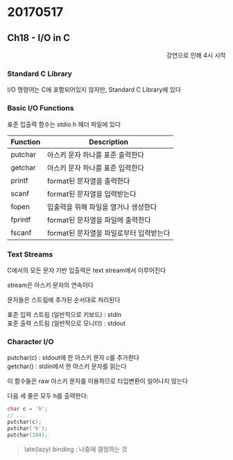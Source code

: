 # 20170517

## Ch18 - I/O in C

<p align=right>강연으로 인해 4시 시작</p>

### Standard C Library

I/O 명령어는 C에 포함되어있지 않지만, Standard C Library에 있다

### Basic I/O Functions

표준 입출력 함수는 stdio.h 헤더 파일에 있다

| Function | Description |
|----------|-------------|
| putchar | 아스키 문자 하나를 표준 출력한다 |
| getchar | 아스키 문자 하나를 표준 입력한다 |
| printf | format된 문자열을 출력한다 |
| scanf | format된 문자열을 입력받는다 |
| fopen | 입출력을 위해 파일을 열거나 생성한다 |
| fprintf | format된 문자열을 파일에 출력한다 |
| fscanf | format된 문자열을 파일로부터 입력받는다 |

### Text Streams

C에서의 모든 문자 기반 입출력은 text stream에서 이루어진다

stream은 아스키 문자의 연속이다

문자들은 스트림에 추가된 순서대로 처리된다

표준 입력 스트림 (일반적으로 키보드) : stdin  
표준 출력 스트림 (일반적으로 모니터) : stdout

### Character I/O

putchar(c) : stdout에 한 아스키 문자 c를 추가한다  
getchar() : stdin에서 한 아스키 문자를 읽는다

이 함수들은 raw 아스키 문자를 이용하므로 타입변환이 일어나지 않는다

다음 세 줄은 모두 h를 출력한다:

```c
char c = 'h';
// ...
putchar(c);
putchar('h');
putchar(104);
```

> late(lazy) binding : 나중에 결정하는 것

